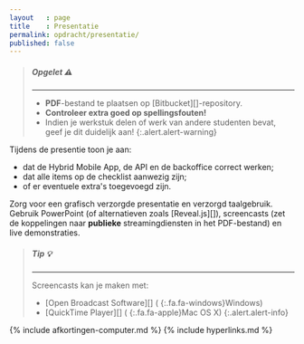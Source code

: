 ```yaml
---
layout   : page
title    : Presentatie
permalink: opdracht/presentatie/
published: false
---
```


> ##### **Opgelet** :warning:
> ---
> - **PDF**-bestand te plaatsen op [Bitbucket][]-repository.
> - **Controleer extra goed op spellingsfouten!**
> - Indien je werkstuk delen of werk van andere studenten bevat, geef je dit duidelijk aan!
{:.alert.alert-warning}

Tijdens de presentie toon je aan:

- dat de Hybrid Mobile App, de API en de backoffice correct werken;
- dat alle items op de checklist aanwezig zijn;
- of er eventuele extra's toegevoegd zijn.

Zorg voor een grafisch verzorgde presentatie en verzorgd taalgebruik. Gebruik PowerPoint (of alternatieven zoals [Reveal.js][]), screencasts (zet de koppelingen naar **publieke** streamingdiensten in het PDF-bestand) en live demonstraties.

> ##### **Tip** :bulb:
> ---
> Screencasts kan je maken met:
>
> - [Open Broadcast Software][] (*&nbsp;*{:.fa.fa-windows}Windows)
> - [QuickTime Player][] (*&nbsp;*{:.fa.fa-apple}Mac OS X)
{:.alert.alert-info}


{% include afkortingen-computer.md %}
{% include hyperlinks.md %}